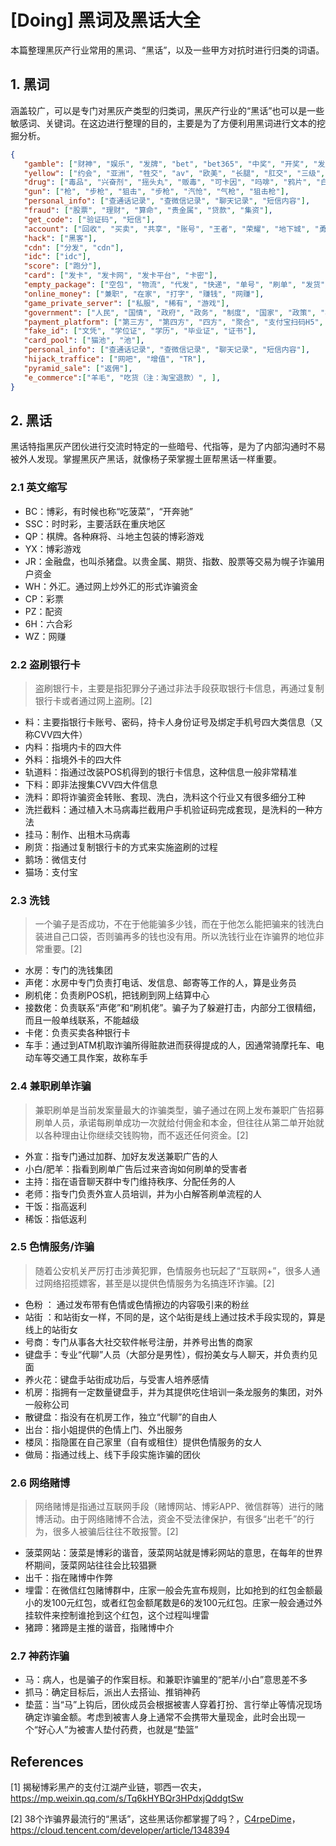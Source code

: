 # [Doing] 黑词及黑话大全

本篇整理黑灰产行业常用的黑词、“黑话”，以及一些甲方对抗时进行归类的词语。

## 1. 黑词

涵盖较广，可以是专门对黑灰产类型的归类词，黑灰产行业的“黑话”也可以是一些敏感词、关键词。在这边进行整理的目的，主要是为了方便利用黑词进行文本的挖掘分析。

```json
{
   "gamble": ["财神", "娱乐", "发牌", "bet", "bet365", "中奖", "开奖", "发财", "投注", "澳门", "赢球", "博彩", "体育", "葡京", "彩票", "电玩", "棋牌", "太阳城", "赌", "冰球", "金花", "赌场", "赌注", "赌城", "太阳城", "赌博", "彩金"],
   "yellow": ["约会", "亚洲", "牲交", "av", "欧美", "长腿", "肛交", "三级", "成人", "看片", "丝袜", "足浴", "偷拍", "调教", "骚", "阴毛",  "无码", "臀", "屁股", "性爱", "情欲", "巨乳", "吹箫", "美乳", "开档", "高潮", "熟女", "操", "啪啪", "偷情", "做爱", "出轨", "性", "少妇", "肥臀"],
   "drug": ["毒品", "兴奋剂", "摇头丸", "贩毒", "可卡因", "吗啡", "鸦片", "白粉", "镇静剂", "罂粟", "drug", "吸毒者", "海洛因", "大麻", "冰毒"],
   "gun": ["枪", "步枪", "狙击", "步枪", "汽怆", "气枪", "狙击枪"],
   "personal_info": ["查通话记录", "查微信记录", "聊天记录", "短信内容"],
   "fraud": ["股票", "理财", "算命", "贵金属", "贷款", "集资"],
   "get_code": ["验证码", "短信"],
   "account": ["回收", "买卖", "共享", "账号", "王者", "荣耀", "地下城", "勇士", "白号", "外国号", "站街号", "瓶子号", "成品号"],
   "hack": ["黑客"],
   "cdn": ["分发", "cdn"],
   "idc": ["idc"],
   "score": ["跑分"],
   "card": ["发卡", "发卡网", "发卡平台", "卡密"],
   "empty_package": ["空包", "物流", "代发", "快递", "单号", "刷单", "发货", "底单", "空包网"],
   "online_money": ["兼职", "在家", "打字", "赚钱", "网赚"],
   "game_private_server": ["私服", "稀有", "游戏"],
   "government": ["人民", "国情", "政府", "政务", "制度", "国家", "政策", "机关", "减税"],
   "payment_platform": ["第三方", "第四方", "四方", "聚合", "支付宝扫码H5", "微信扫码H5", "银联扫码", "快捷支付", "接口"],
   "fake_id": ["文凭", "学位证", "学历", "毕业证", "证书"],
   "card_pool": ["猫池", "池"],
   "personal_info": ["查通话记录", "查微信记录", "聊天记录", "短信内容"],
   "hijack_traffice": ["网吧", "增值", "TR"],
   "pyramid_sale": ["返佣"],
   "e_commerce":["羊毛", "吃货（注：淘宝退款）", ],
}
```



## 2. 黑话

黑话特指黑灰产团伙进行交流时特定的一些暗号、代指等，是为了内部沟通时不易被外人发现。掌握黑灰产黑话，就像杨子荣掌握土匪帮黑话一样重要。

### 2.1 英文缩写

-   BC：博彩，有时候也称“吃菠菜”，“开奔驰”
-   SSC：时时彩，主要活跃在重庆地区
-   QP：棋牌。各种麻将、斗地主包装的博彩游戏
-   YX：博彩游戏
-   JR：金融盘，也叫杀猪盘。以贵金属、期货、指数、股票等交易为幌子诈骗用户资金
-   WH：外汇。通过网上炒外汇的形式诈骗资金
-   CP：彩票
-   PZ：配资
-   6H：六合彩
-   WZ：网赚

### 2.2 盗刷银行卡

>   盗刷银行卡，主要是指犯罪分子通过非法手段获取银行卡信息，再通过复制银行卡或者通过网上盗刷。[2]

-   料：主要指银行卡账号、密码，持卡人身份证号及绑定手机号四大类信息（又称CVV四大件）
-   内料：指境内卡的四大件
-   外料：指境外卡的四大件
-   轨道料：指通过改装POS机得到的银行卡信息，这种信息一般非常精准
-   下料：即非法搜集CVV四大件信息
-   洗料：即将诈骗资金转账、套现、洗白，洗料这个行业又有很多细分工种
-   洗拦截料：通过植入木马病毒拦截用户手机验证码完成套现，是洗料的一种方法
-   挂马：制作、出租木马病毒
-   刷货：指通过复制银行卡的方式来实施盗刷的过程
-   鹅场：微信支付
-   猫场：支付宝

### 2.3 洗钱

>   一个骗子是否成功，不在于他能骗多少钱，而在于他怎么能把骗来的钱洗白装进自己口袋，否则骗再多的钱也没有用。所以洗钱行业在诈骗界的地位非常重要。[2]

-   水房：专门的洗钱集团
-    声佬：水房中专门负责打电话、发信息、邮寄等工作的人，算是业务员
-   刷机佬：负责刷POS机，把钱刷到网上结算中心
-   接数佬：负责联系“声佬”和“刷机佬”。骗子为了躲避打击，内部分工很精细，而且一般单线联系，不能越级
-   卡佬：负责买卖各种银行卡
-   车手：通过到ATM机取诈骗所得赃款进而获得提成的人，因通常骑摩托车、电动车等交通工具作案，故称车手

### 2.4 兼职刷单诈骗

>   兼职刷单是当前发案量最大的诈骗类型，骗子通过在网上发布兼职广告招募刷单人员，承诺每刷单成功一次就给付佣金和本金，但往往从第二单开始就以各种理由让你继续交钱购物，而不返还任何资金。[2]

-   外宣：指专门通过加群、加好友发送兼职广告的人
-   小白/肥羊：指看到刷单广告后过来咨询如何刷单的受害者
-   主持：指在语音聊天群中专门维持秩序、分配任务的人
-   老师：指专门负责外宣人员培训，并为小白解答刷单流程的人
-   干饭：指高返利
-   稀饭：指低返利

### 2.5 色情服务/诈骗

>   随着公安机关严厉打击涉黄犯罪，色情服务也玩起了“互联网+”，很多人通过网络招揽嫖客，甚至是以提供色情服务为名搞连环诈骗。[2]

-   色粉 ： 通过发布带有色情或色情擦边的内容吸引来的粉丝
-   站街 ：和站街女一样，不同的是，这个站街是线上通过技术手段实现的，算是线上的站街女
-   号商：专门从事各大社交软件帐号注册，并养号出售的商家
-   键盘手：专业“代聊”人员（大部分是男性），假扮美女与人聊天，并负责约见面
-   养火花：键盘手站街成功后，与受害人培养感情
-   机房：指拥有一定数量键盘手，并为其提供吃住培训一条龙服务的集团，对外一般称公司
-   散键盘：指没有在机房工作，独立“代聊”的自由人
-   出台：指小姐提供的色情上门、外出服务
-   楼凤：指隐匿在自己家里（自有或租住）提供色情服务的女人
-   做局：指通过线上、线下手段实施诈骗的团伙

### 2.6 网络赌博

>   网络赌博是指通过互联网手段（赌博网站、博彩APP、微信群等）进行的赌博活动。由于网络赌博不合法，资金不受法律保护，有很多“出老千”的行为，很多人被骗后往往不敢报警。[2]

-   菠菜网站：菠菜是博彩的谐音，菠菜网站就是博彩网站的意思，在每年的世界杯期间，菠菜网站往往会比较猖獗
-   出千：指在赌博中作弊
-   埋雷：在微信红包赌博群中，庄家一般会先宣布规则，比如抢到的红包金额最小的发100元红包，或者红包金额尾数是6的发100元红包。庄家一般会通过外挂软件来控制谁抢到这个红包，这个过程叫埋雷
-   猪蹄：猪蹄是主推的谐音，指赌博中介

### 2.7 神药诈骗

-   马：病人，也是骗子的作案目标。和兼职诈骗里的“肥羊/小白”意思差不多
-   抓马：确定目标后，派出人去搭讪、推销神药
-   垫蓝：当“马”上钩后，团伙成员会根据被害人穿着打扮、言行举止等情况现场确定诈骗金额。考虑到被害人身上通常不会携带大量现金，此时会出现一个“好心人”为被害人垫付药费，也就是“垫篮”





## References

\[1] 揭秘博彩黑产的支付江湖产业链，鄂西一农夫，https://mp.weixin.qq.com/s/Tq6kHYBQr3HPdxjQddgtSw

\[2] 38个诈骗界最流行的“黑话”，这些黑话你都掌握了吗？，[C4rpeDime](https://cloud.tencent.com/developer/user/2638143)，https://cloud.tencent.com/developer/article/1348394

